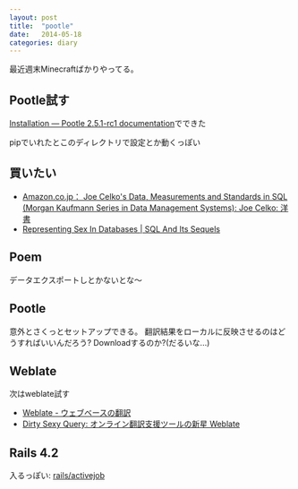 ```yaml
---
layout: post
title:  "pootle"
date:   2014-05-18
categories: diary
---
```

最近週末Minecraftばかりやってる。

## Pootle試す
[Installation — Pootle 2.5.1-rc1 documentation](http://pootle.readthedocs.org/en/latest/server/installation.html)でできた

pipでいれたとこのディレクトリで設定とか動くっぽい

## 買いたい
- [Amazon.co.jp： Joe Celko's Data, Measurements and Standards in SQL (Morgan Kaufmann Series in Data Management Systems): Joe Celko: 洋書](http://www.amazon.co.jp/Measurements-Standards-Kaufmann-Management-Systems/dp/0123747228)
- [Representing Sex In Databases | SQL And Its Sequels](http://ocelot.ca/blog/blog/2013/09/16/representing-sex-in-databases/)

## Poem
データエクスポートしとかないとな〜

## Pootle
意外とさくっとセットアップできる。
翻訳結果をローカルに反映させるのはどうすればいいんだろう?
Downloadするのか?(だるいな...)

## Weblate
次はweblate試す

- [Weblate - ウェブベースの翻訳](http://weblate.org/ja/)
- [Dirty Sexy Query: オンライン翻訳支援ツールの新星 Weblate](http://dirtysexyquery.blogspot.jp/2013/01/weblate.html)

## Rails 4.2
入るっぽい: [rails/activejob](https://github.com/rails/activejob)
